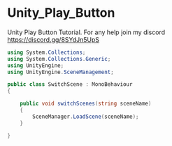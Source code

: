 # Unity_Play_Button
Unity Play Button Tutorial. For any help join my discord https://discord.gg/8SYdJn5UpS

```cs
using System.Collections;
using System.Collections.Generic;
using UnityEngine;
using UnityEngine.SceneManagement;

public class SwitchScene : MonoBehaviour
{

    public void switchScenes(string sceneName)
    {
        SceneManager.LoadScene(sceneName);
    }

}
```
